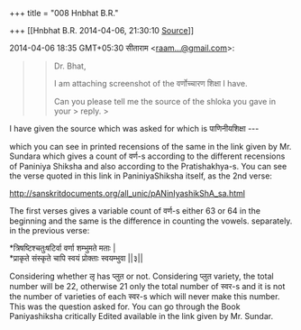 +++
title = "008 Hnbhat B.R."

+++
[[Hnbhat B.R.	2014-04-06, 21:30:10 [Source](https://groups.google.com/g/samskrita/c/-yKys4m_cK4)]]



2014-04-06 18:35 GMT+05:30 सीताराम \<[raam...@gmail.com]()\>:  

> 
> > 
> > 
> > 
> > 
> > Dr. Bhat,  
> > 
> > I am attaching screenshot of the वर्णोच्चारण शिक्षा I have.  
> > 
> > Can you please tell me the source of the shloka you gave in your > reply. >
> 
> > 
> > 





I have given the source which was asked for which is पाणिनीयशिक्षा ---



which you can see in printed recensions of the same in the link given by Mr. Sundara which gives a count of वर्ण-s according to the different recensions of Paniniya Shiksha and also according to the Pratishakhya-s. You can see the verse quoted in this link in PaniniyaShiksha itself, as the 2nd verse:



<http://sanskritdocuments.org/all_unic/pANinIyashikShA_sa.html>



The first verses gives a variable count of वर्ण-s either 63 or 64 in the beginning and the same is the difference in counting the vowels. separately. in the previous verse:



*त्रिषष्टिश्चतुःषटिर्वा वर्णा शम्भुमते मताः \|  
*प्राकृते संस्कृते चापि स्वयं प्रोक्ताः स्वयम्भुवा \|\|३\|\|  

Considering whether लृ has प्लुत or not. Considering प्लुत variety, the total number will be 22, otherwise 21 only the total number of स्वर-s and it is not the number of varieties of each स्वर-s which will never make this number. This was the question asked for. You can go through the Book Paniyashiksha critically Edited available in the link given by Mr. Sundar.









